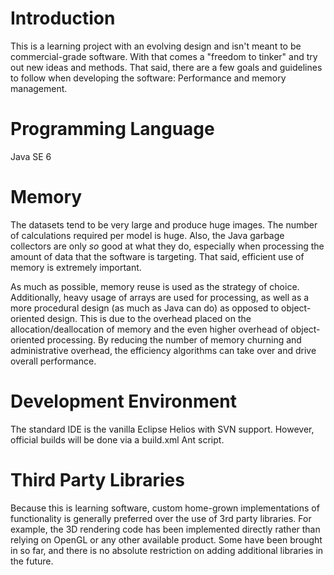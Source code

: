 # Introduction #

This is a learning project with an evolving design and isn't meant to be commercial-grade software. With that comes a "freedom to tinker" and try out new ideas and methods. That said, there are a few goals and guidelines to follow when developing the software: Performance and memory management.

# Programming Language #
Java SE 6

# Memory #
The datasets tend to be very large and produce huge images. The number of calculations required per model is huge. Also, the Java garbage collectors are only _so_ good at what they do, especially when processing the amount of data that the software is targeting. That said, efficient use of memory is extremely important.

As much as possible, memory reuse is used as the strategy of choice. Additionally, heavy usage of arrays are used for processing, as well as a more procedural design (as much as Java can do) as opposed to object-oriented design. This is due to the overhead placed on the allocation/deallocation of memory and the even higher overhead of object-oriented processing. By reducing the number of memory churning and administrative overhead, the efficiency algorithms can take over and drive overall performance.

# Development Environment #
The standard IDE is the vanilla Eclipse Helios with SVN support. However, official builds will be done via a build.xml Ant script.

# Third Party Libraries #
Because this is learning software, custom home-grown implementations of functionality is generally preferred over the use of 3rd party libraries. For example, the 3D rendering code has been implemented directly rather than relying on OpenGL or any other available product. Some have been brought in so far, and there is no absolute restriction on adding additional libraries in the future.